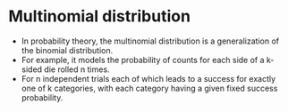 # Multinomial distribution
* In probability theory, the multinomial distribution is a generalization of the binomial distribution.
* For example, it models the probability of counts for each side of a k-sided die rolled n times.
* For n independent trials each of which leads to a success for exactly one of k categories, with each category having a given fixed success probability.